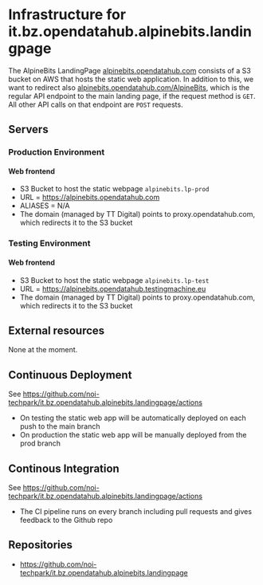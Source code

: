 # Infrastructure for it.bz.opendatahub.alpinebits.landingpage

The AlpineBits LandingPage
[alpinebits.opendatahub.com](https://alpinebits.opendatahub.com) consists of
a S3 bucket on AWS that hosts the static web application. In addition to this,
we want to redirect also
[alpinebits.opendatahub.com/AlpineBits](https://alpinebits.opendatahub.com/AlpineBits),
which is the regular API endpoint to the main landing page, if the request
method is `GET`. All other API calls on that endpoint are `POST` requests.

## Servers

### Production Environment
#### Web frontend
- S3 Bucket to host the static webpage `alpinebits.lp-prod`
- URL = https://alpinebits.opendatahub.com
- ALIASES = N/A
- The domain (managed by TT Digital) points to proxy.opendatahub.com, which redirects it to the S3 bucket

### Testing Environment
#### Web frontend
- S3 Bucket to host the static webpage `alpinebits.lp-test`
- URL = https://alpinebits.opendatahub.testingmachine.eu
- The domain (managed by TT Digital) points to proxy.opendatahub.com, which redirects it to the S3 bucket

## External resources
None at the moment.

## Continuous Deployment
See https://github.com/noi-techpark/it.bz.opendatahub.alpinebits.landingpage/actions

- On testing the static web app will be automatically deployed on each push to the main branch
- On production the static web app will be manually deployed from the prod branch

## Continous Integration
See https://github.com/noi-techpark/it.bz.opendatahub.alpinebits.landingpage/actions

- The CI pipeline runs on every branch including pull requests and gives feedback to the Github repo

## Repositories
- https://github.com/noi-techpark/it.bz.opendatahub.alpinebits.landingpage
